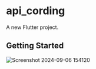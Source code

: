 # api_cording

A new Flutter project.

## Getting Started


![Screenshot 2024-09-06 154120](https://github.com/user-attachments/assets/0bf45124-8518-4406-b8f1-584a79cd1ceb)
